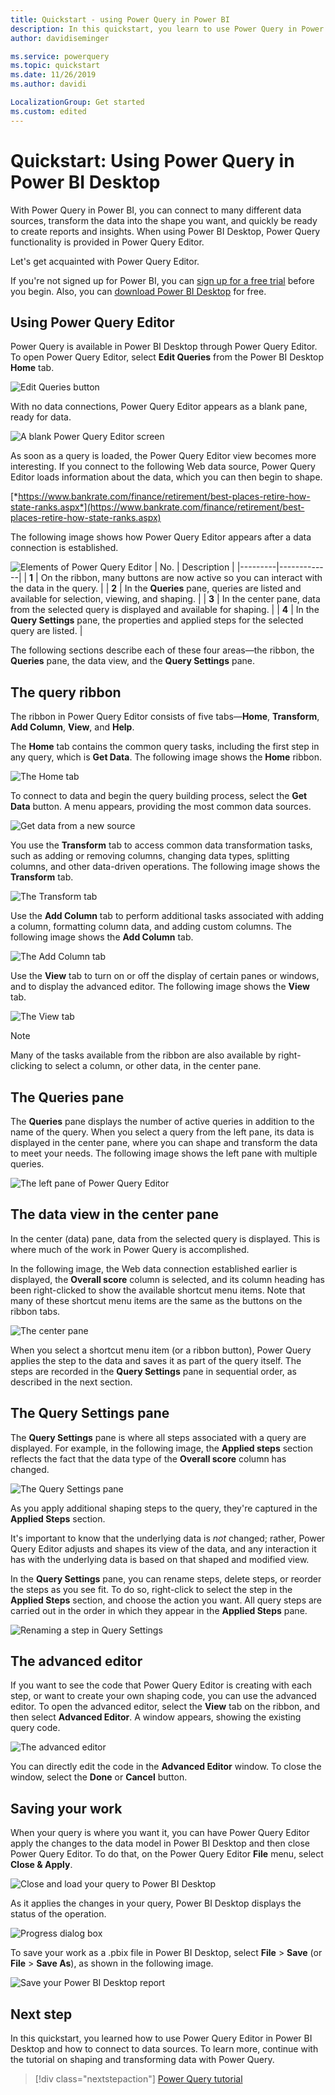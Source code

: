 ```yaml
---
title: Quickstart - using Power Query in Power BI
description: In this quickstart, you learn to use Power Query in Power BI Desktop
author: davidiseminger

ms.service: powerquery
ms.topic: quickstart
ms.date: 11/26/2019
ms.author: davidi

LocalizationGroup: Get started
ms.custom: edited
---
```

# Quickstart: Using Power Query in Power BI Desktop

With Power Query in Power BI, you can connect to many different data sources, transform the data into the shape you want, and quickly be ready to create reports and insights. When using Power BI Desktop, Power Query functionality is provided in Power Query Editor.

Let's get acquainted with Power Query Editor.

If you're not signed up for Power BI, you can [sign up for a free trial](https://app.powerbi.com/signupredirect?pbi_source=web) before you begin. Also, you can [download Power BI Desktop](https://go.microsoft.com/fwlink/?LinkId=521662) for free.

## Using Power Query Editor

Power Query is available in Power BI Desktop through Power Query Editor. To open Power Query Editor, select **Edit Queries** from the Power BI Desktop **Home** tab.  
<!--Funny. This command doesn't appear on the Home tab in my Power BI Desktop ribbon. Could the UI have been updated since this screenshot?-->
![Edit Queries button](media/power-query-quickstart-using-power-bi/queryoverview_queryview.png "Edit Queries button")

With no data connections, Power Query Editor appears as a blank pane, ready for data.  

![A blank Power Query Editor screen](media/power-query-quickstart-using-power-bi/queryoverview_blankpane.png "A blank Power Query Editor screen")

As soon as a query is loaded, the Power Query Editor view becomes more interesting. If you connect to the following Web data source, Power Query Editor loads information about the data, which you can then begin to shape.

[*https://www.bankrate.com/finance/retirement/best-places-retire-how-state-ranks.aspx*](https://www.bankrate.com/finance/retirement/best-places-retire-how-state-ranks.aspx)

The following image shows how Power Query Editor appears after a data connection is established.
<!--Because you have those nice callouts, suggest making it clear what they correspond to.-->

![Elements of Power Query Editor](media/power-query-quickstart-using-power-bi/queryoverview_withdataconnection.png "Elements of Power Query Editor")
| No. | Description |
|---------|-------------|
| **1** | On the ribbon, many buttons are now active so you can interact with the data in the query. |
| **2**   | In the **Queries** pane, queries are listed and available for selection, viewing, and shaping. |
| **3**   | In the center pane, data from the selected query is displayed and available for shaping. |
| **4**   | In the **Query Settings** pane, the properties and applied steps for the selected query<!--Edit okay? This seems to be a pane rather than a window.--> are listed. |

The following sections describe each of these four areas&mdash;the ribbon, the **Queries** pane, the data view<!--This has various names. I think "data view in the center pane" says it all (see below).-->, and the **Query Settings** pane.

## The query ribbon

The ribbon in Power Query Editor consists of five tabs&mdash;**Home**, **Transform**, **Add Column**, **View**, and **Help**.

The **Home** tab contains the common query tasks, including the first step in any query, which is **Get Data**.<!--There is no **Get Data** button in the screenshot nor in the Power BI Desktop version I just loaded.--> The following image shows the **Home** ribbon.  

![The Home tab](media/power-query-quickstart-using-power-bi/queryoverview_ribbon.png "The Home tab")

To connect to data and begin the query building process, select the **Get Data** button.<!--Should this be **New Source** instead?--> A menu appears, providing the most common data sources.  

![Get data from a new source](media/power-query-quickstart-using-power-bi/queryoverview_getdatamenu.png "Get data from a new source")

You use the **Transform** tab to access common data transformation tasks, such as adding or removing columns, changing data types, splitting columns, and other data-driven operations. The following image shows the **Transform** tab.  

![The Transform tab](media/power-query-quickstart-using-power-bi/queryoverview_transformribbon.png "The Transform tab")

Use the **Add Column** tab to perform additional tasks associated with adding a column, formatting column data, and adding custom columns. The following image shows the **Add Column** tab.  

![The Add Column tab](media/power-query-quickstart-using-power-bi/queryoverview_addcolumnribbon.png "The Add Column tab")

Use the **View** tab to turn on or off the display of<!--Writing Style Guide doesn't like "toggle" as a verb.--> certain panes or windows, and to display the advanced editor. The following image shows the **View** tab.  

![The View tab](media/power-query-quickstart-using-power-bi/queryoverview_viewribbon.png "The View tab")
<!--Suggest formatting the following as a note to make it stand out a bit. -->
>[!NOTE]
>Many of the tasks available from the ribbon are also available by right-clicking to select a column, or other data, in the center pane.

## The **Queries** pane

The **Queries** pane displays the number of active queries in addition to the name of the query. When you select a query from the left pane, its data is displayed in the center pane, where you can shape and transform the data to meet your needs. The following image shows the left pane with multiple queries.  

![The left pane of Power Query Editor](media/power-query-quickstart-using-power-bi/queryoverview_theleftpane.png "The left pane of Power Query Editor")

## The data view in the center pane

In the center (data) pane, data from the selected query is displayed. This is where much of the work in Power Query<!--Edit okay? I didn't know what this meant.--> is accomplished.

In the following image, the Web data connection established earlier is displayed, the **Overall score** column is selected, and its column heading has been right-clicked to show the available shortcut menu items. Note that many of these shortcut menu items are the same as the buttons on the ribbon tabs.  

![The center pane](media/power-query-quickstart-using-power-bi/queryoverview_thecenterpane.png "The center pane")

When you select a shortcut menu item (or a ribbon button), Power Query applies the step to the data and saves it as part of the query itself. The steps are recorded in the **Query Settings** pane in sequential order, as described in the next section.  

## The Query Settings pane

The **Query Settings** pane is where all steps associated with a query are displayed. For example, in the following image, the **Applied steps** section reflects the fact that the data type of the **Overall score** column has changed.

![The Query Settings pane](media/power-query-quickstart-using-power-bi/queryoverview_querysettingspane.png "needs detailed alt text")

As you apply additional shaping steps to the query, they're captured in the **Applied Steps** section.

It's important to know that the underlying data is *not* changed; rather, Power Query Editor adjusts and shapes its view of the data, and any interaction it has with the underlying data is based on that shaped and modified view.<!--Suggested, but if you don't like, be sure not to use the possessive "Power Query Editor's".-->

In the **Query Settings** pane, you can rename steps, delete steps, or reorder the steps as you see fit. To do so, right-click to select the step in the **Applied Steps** section, and choose the action you want. All query steps are carried out in the order in which they appear in the **Applied Steps** pane.

![Renaming a step in Query Settings](media/power-query-quickstart-using-power-bi/queryoverview_querysettings_rename.png "Renaming a step in Query Settings")

## The advanced editor

If you want to see the code that Power Query Editor is creating with each step, or want to create your own shaping code, you can use the advanced editor. To open the advanced editor, select the **View** tab on the ribbon, and then select **Advanced Editor**. A window appears, showing the existing query code.

![The advanced editor](media/power-query-quickstart-using-power-bi/queryoverview_advancededitor.png "The advanced editor")

You can directly edit the code in the **Advanced Editor** window. To close the window, select the **Done** or **Cancel** button.<!--You sure this is worth saying?-->  

## Saving your work

When your query is where you want it, you can have Power Query Editor apply the changes to the data model in Power BI Desktop and then close Power Query Editor. To do that, on the Power Query Editor **File** menu, select **Close & Apply**.  

![Close and load your query to Power BI Desktop](media/power-query-quickstart-using-power-bi/queryoverview_closenload.png "Close and load your query to Power BI Desktop")

As it applies the changes in your query, Power BI Desktop displays the status of the operation.  

![Progress dialog box](media/power-query-quickstart-using-power-bi/queryoverview_loading.png "Progress dialog box")
<!--I'm not sure why you wouldn't want to save it? Also you don't need to repeat "where you want it." Suggest deleting, but if you don't want to, you'll want to fix that dangling modifier.-->
<!--
After you have your query where you want it, or if you just want to make sure your work is saved, Power BI Desktop can save your work in a .pbix file.
-->

To save your work as a .pbix file in Power BI Desktop, select **File** > **Save** (or **File** > **Save As**), as shown in the following image.  

![Save your Power BI Desktop report](media/power-query-quickstart-using-power-bi/queryoverview_savework.png "Save your Power BI Desktop report")

## Next step

In this quickstart, you learned how to use Power Query Editor in Power BI Desktop and how to connect to data sources. To learn more, continue with the tutorial on shaping and transforming data with Power Query.

> [!div class="nextstepaction"]
> [Power Query tutorial](power-query-tutorial-shape-combine.md)
